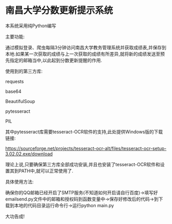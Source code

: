 #  南昌大学分数更新提示系统

本系统采用纯Python编写

主要功能:

通过模拟登录、爬虫每隔3分钟访问南昌大学教务管理系统并获取成绩表,并保存到本地.如果某一次获取的成绩与上一次获取的成绩有所差异,就将新的成绩发送至预先指定的邮箱当中,以此起到分数更新提醒的作用.

使用到的第三方库:

requests

base64

BeautifulSoup

pytesseract

PIL

其中pytesseract库需要tesseract-OCR软件的支持,此处提供Windows版的下载链接:

https://sourceforge.net/projects/tesseract-ocr-alt/files/tesseract-ocr-setup-3.02.02.exe/download

理论上说,只要确保第三方库全部成功安装,并且也安装了tesseract-OCR软件和设置其到PATH中,就可以正常使用了.

具体使用方法:

确保你的QQ邮箱已经开启了SMTP服务(不知道如何开启请自行百度)->填写好emailsend.py文件中的邮箱和授权码到函数变量中->保存好修改后的代码->到下载到本地的代码目录运行命令行->运行python main.py

大功告成!